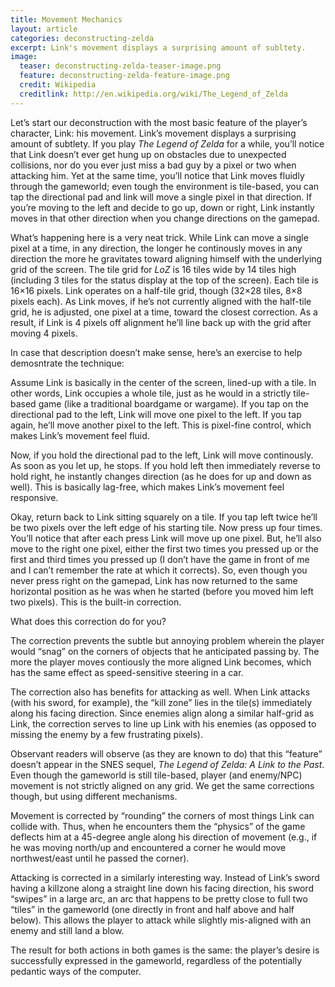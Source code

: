 ```yaml
---
title: Movement Mechanics
layout: article
categories: deconstructing-zelda
excerpt: Link's movement displays a surprising amount of subltety.
image:
  teaser: deconstructing-zelda-teaser-image.png
  feature: deconstructing-zelda-feature-image.png
  credit: Wikipedia
  creditlink: http://en.wikipedia.org/wiki/The_Legend_of_Zelda
---
```


Let’s start our deconstruction with the most basic feature of the player’s character, Link: his movement. Link’s movement displays a surprising amount of subtlety. If you play *The Legend of Zelda* for a while, you’ll notice that Link doesn’t ever get hung up on obstacles due to unexpected collisions, nor do you ever just miss a bad guy by a pixel or two when attacking him. Yet at the same time, you’ll notice that Link moves fluidly through the gameworld; even tough the environment is tile-based, you can tap the directional pad and link will move a single pixel in that direction. If you’re moving to the left and decide to go up, down or right, Link instantly moves in that other direction when you change directions on the gamepad.

What’s happening here is a very neat trick. While Link can move a single pixel at a time, in any direction, the longer he continously moves in any direction the more he gravitates toward aligning himself with the underlying grid of the screen. The tile grid for *LoZ* is 16 tiles wide by 14 tiles high (including 3 tiles for the status display at the top of the screen). Each tile is 16×16 pixels. Link operates on a half-tile grid, though (32×28 tiles, 8×8 pixels each). As Link moves, if he’s not currently aligned with the half-tile grid, he is adjusted, one pixel at a time, toward the closest correction. As a result, if Link is 4 pixels off alignment he’ll line back up with the grid after moving 4 pixels.

In case that description doesn’t make sense, here’s an exercise to help demosntrate the technique:

Assume Link is basically in the center of the screen, lined-up with a tile. In other words, Link occupies a whole tile, just as he would in a strictly tile-based game (like a traditional boardgame or wargame). If you tap on the directional pad to the left, Link will move one pixel to the left. If you tap again, he’ll move another pixel to the left. This is pixel-fine control, which makes Link’s movement feel fluid.

Now, if you hold the directional pad to the left, Link will move continously. As soon as you let up, he stops. If you hold left then immediately reverse to hold right, he instantly changes direction (as he does for up and down as well). This is basically lag-free, which makes Link’s movement feel responsive.

Okay, return back to Link sitting squarely on a tile. If you tap left twice he’ll be two pixels over the left edge of his starting tile. Now press up four times. You’ll notice that after each press Link will move up one pixel. But, he’ll also move to the right one pixel, either the first two times you pressed up or the first and third times you pressed up (I don’t have the game in front of me and I can’t remember the rate at which it corrects). So, even though you never press right on the gamepad, Link has now returned to the same horizontal position as he was when he started (before you moved him left two pixels). This is the built-in correction.

What does this correction do for you?

The correction prevents the subtle but annoying problem wherein the player would “snag” on the corners of objects that he anticipated passing by. The more the player moves contiously the more aligned Link becomes, which has the same effect as speed-sensitive steering in a car.

The correction also has benefits for attacking as well. When Link attacks (with his sword, for example), the “kill zone” lies in the tile(s) immediately along his facing direction. Since enemies align along a similar half-grid as Link, the correction serves to line up Link with his enemies (as opposed to missing the enemy by a few frustrating pixels).

Observant readers will observe (as they are known to do) that this “feature” doesn’t appear in the SNES sequel, *The Legend of Zelda: A Link to the Past*. Even though the gameworld is still tile-based, player (and enemy/NPC) movement is not strictly aligned on any grid. We get the same corrections though, but using different mechanisms.

Movement is corrected by “rounding” the corners of most things Link can collide with. Thus, when he encounters them the “physics” of the game deflects him at a 45-degree angle along his direction of movement (e.g., if he was moving north/up and encountered a corner he would move northwest/east until he passed the corner).

Attacking is corrected in a similarly interesting way. Instead of Link’s sword having a killzone along a straight line down his facing direction, his sword “swipes” in a large arc, an arc that happens to be pretty close to full two “tiles” in the gameworld (one directly in front and half above and half below). This allows the player to attack while slightly mis-aligned with an enemy and still land a blow.

The result for both actions in both games is the same: the player’s desire is successfully expressed in the gameworld, regardless of the potentially pedantic ways of the computer.